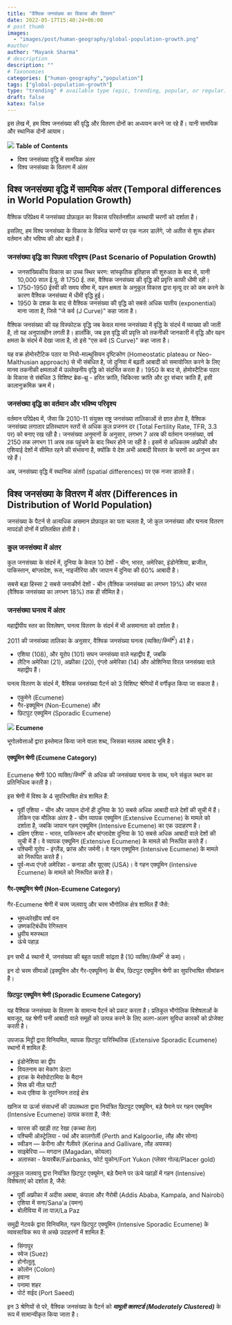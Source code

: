 ```yaml
---
title: "वैश्विक जनसंख्या का विकास और वितरण"
date: 2022-05-17T15:40:24+06:00
# post thumb
images:
  - "images/post/human-geography/global-population-growth.png"
#author
author: "Mayank Sharma"
# description
description: ""
# Taxonomies
categories: ["human-geography","population"]
tags: ["global-population-growth"]
type: "trending" # available type (epic, trending, popular, or regular)
draft: false
katex: false
---
```


इस लेख में, हम विश्व जनसंख्या की वृद्धि और वितरण दोनों का अध्ययन करने जा रहे हैं। यानी सामयिक और स्थानिक दोनों आयाम।

<div class="toc-mak">
<img src="../../../images/pencil.png">
<b>Table of Contents</b>
<ul>
<li>विश्व जनसंख्या वृद्धि में सामयिक अंतर</li>
<li>विश्व जनसंख्या के वितरण में अंतर</li>
</ul>
</div>

## विश्व जनसंख्या वृद्धि में सामयिक अंतर (Temporal differences in World Population Growth)

वैश्विक परिप्रेक्ष्य में जनसंख्या प्रोफ़ाइल का विकास परिवर्तनशील अस्थायी चरणों को दर्शाता है।

इसलिए, हम विश्व जनसंख्या के विकास के विभिन्न चरणों पर एक नज़र डालेंगे, जो अतीत से शुरू होकर वर्तमान और भविष्य की ओर बढ़ते हैं।

### जनसंख्या वृद्धि का पिछला परिदृश्य (Past Scenario of Population Growth)

* जनसांख्यिकीय विकास का उच्च स्थिर चरण: सांस्कृतिक इतिहास की शुरुआत के बाद से, यानी 10,000 साल ई.पू. से 1750 ई. तक, वैश्विक जनसंख्या की वृद्धि की प्रवृत्ति काफी धीमी रही।
* 1750-1950 ईस्वी की समय सीमा में, वहन क्षमता के अनुकूल विकास द्वारा मृत्यु दर को कम करने के कारण वैश्विक जनसंख्या में धीमी वृद्धि हुई।
* 1950 के दशक के बाद से वैश्विक जनसंख्या की वृद्धि को सबसे अधिक घातीय (exponential) माना जाता है, जिसे "जे कर्व (J Curve)" कहा जाता है।

वैश्विक जनसंख्या की यह विस्फोटक वृद्धि जब केवल मानव जनसंख्या में वृद्धि के संदर्भ में व्याख्या की जाती है, तो यह अनुपातहीन लगती है। हालाँकि, जब इस वृद्धि की प्रवृत्ति को तकनीकी जानकारी में वृद्धि और वहन क्षमता के संदर्भ में देखा जाता है, तो इसे "एस कर्व (S Curve)" कहा जाता है।

यह वक्र होमोस्टैटिक पठार या नियो-माल्थुसियन दृष्टिकोण (Homeostatic plateau or Neo-Malthusian approach) से भी संबंधित है, जो दुनिया में बढ़ती आबादी को समायोजित करने के लिए मानव तकनीकी क्षमताओं में उल्लेखनीय वृद्धि को संदर्भित करता है। 1950 के बाद से, होमोस्टैटिक पठार के विकास से संबंधित 3 विशिष्ट ब्रेक-थ्रू - हरित क्रांति, चिकित्सा क्रांति और दूर संचार क्रांति हैं, इसी कालानुक्रमिक क्रम में।

### जनसंख्या वृद्धि का वर्तमान और भविष्य परिदृश्य

वर्तमान परिप्रेक्ष्य में, जैसा कि 2010-11 संयुक्त राष्ट्र जनसंख्या तालिकाओं से ज्ञात होता है, वैश्विक जनसंख्या लगातार प्रतिस्थापन स्तरों से अधिक कुल प्रजनन दर (Total Fertility Rate, TFR, 3.3 पर) को बनाए रख रही है। जनसंख्या अनुमानों के अनुसार, लगभग 7 अरब की वर्तमान जनसंख्या, वर्ष 2150 तक लगभग 11 अरब तक पहुंचने के बाद स्थिर होने जा रही है। इसमें से अधिकतम अफ्रीकी और एशियाई देशों में सीमित रहने की संभावना है, क्योंकि ये देश अभी आबादी विस्तार के चरणों का अनुभव कर रहे हैं। 

अब, जनसंख्या वृद्धि में स्थानिक अंतरों (spatial differences) पर एक नजर डालते हैं।


## विश्व जनसंख्या के वितरण में अंतर (Differences in Distribution of World Population)

जनसंख्या के पैटर्न से अत्यधिक असमान प्रोफ़ाइल का पता चलता है, जो कुल जनसंख्या और घनत्व वितरण मापदंडों दोनों में प्रतिलक्षित होती है।

### कुल जनसंख्या में अंतर

कुल जनसंख्या के संदर्भ में, दुनिया के केवल 10 देशों - चीन, भारत, अमेरिका, इंडोनेशिया, ब्राजील, पाकिस्तान, बांग्लादेश, रूस, नाइजीरिया और जापान में दुनिया की 60% आबादी है।

सबसे बड़ा हिस्सा 2 सबसे जनाकीर्ण देशों - चीन (वैश्विक जनसंख्या का लगभग 19%) और भारत (वैश्विक जनसंख्या का लगभग 18%) तक ही सीमित है।

### जनसंख्या घनत्व में अंतर

महाद्वीपीय स्तर का विश्लेषण, घनत्व वितरण के संदर्भ में भी असमानता को दर्शाता है।

2011 की जनसंख्या तालिका के अनुसार, वैश्विक जनसंख्या घनत्व (व्यक्ति/<var>किमी<sup>2</sup></var>) 41 है।
* एशिया (108), और यूरोप (101) सघन जनसंख्या वाले महाद्वीप हैं, जबकि
* लैटिन अमेरिका (21), अफ्रीका (20), एंग्लो अमेरिका (14) और ओशिनिया विरल जनसंख्या वाले महाद्वीप हैं।

घनत्व वितरण के संदर्भ में, वैश्विक जनसंख्या पैटर्न को 3 विशिष्ट श्रेणियों में वर्गीकृत किया जा सकता है।
* एकुमेने (Ecumene)
* गैर-इक्यूमिन (Non-Ecumene) और
* छिटपुट एक्यूमिन (Sporadic Ecumene)

<div class="toc-mak">
  <img src="../../../images/pencil.png">
  <b>Ecumene</b><br>

भूगोलवेत्ताओं द्वारा इस्तेमाल किया जाने वाला शब्द, जिसका मतलब आबाद भूमि है।
</div>

#### एक्यूमिन श्रेणी (Ecumene Category)

Ecumene श्रेणी 100 व्यक्ति/<var>किमी<sup>2</sup></var> से अधिक की जनसंख्या घनत्व के साथ, घने संकुल स्थान का प्रतिनिधित्व करती है।

इस श्रेणी में विश्व के 4 सुपरिभाषित क्षेत्र शामिल हैं:
* पूर्वी एशिया - चीन और जापान दोनों ही दुनिया के 10 सबसे अधिक आबादी वाले देशों की सूची में हैं। लेकिन एक मौलिक अंतर है - चीन व्यापक एक्यूमिन (Extensive Ecumene) के मामले को दर्शाता है, जबकि जापान गहन एक्यूमिन (Intensive Ecumene) का एक उदाहरण है।
* दक्षिण एशिया - भारत, पाकिस्तान और बांग्लादेश दुनिया के 10 सबसे अधिक आबादी वाले देशों की सूची में हैं। वे व्यापक एक्यूमिन (Extensive Ecumene) के मामले को निरूपित करते हैं।
* पश्चिमी यूरोप - इंग्लैंड, फ्रांस और जर्मनी। वे गहन एक्यूमिन (Intensive Ecumene) के मामले को निरूपित करते हैं।
* पूर्व-मध्य एंग्लो अमेरिका - कनाडा और यूएसए (USA)। वे गहन एक्यूमिन (Intensive Ecumene) के मामले को निरूपित करते हैं।

#### गैर-एक्यूमिन श्रेणी (Non-Ecumene Category)

गैर-Ecumene श्रेणी में चरम जलवायु और चरम भौगोलिक क्षेत्र शामिल हैं जैसे:
* भूमध्यरेखीय वर्षा वन
* उष्णकटिबंधीय रेगिस्तान
* ध्रुवीय मरुस्थल
* ऊंचे पहाड़

इन सभी 4 स्थानों में, जनसंख्या की बहुत पतली सांद्रता है (10 व्यक्ति/<var>किमी<sup>2</sup></var> से कम)।

इन दो चरम सीमाओं (इक्यूमिन और गैर-एक्यूमिन) के बीच, छिटपुट एक्यूमिन श्रेणी का सुपरिभाषित सीमांकन है।

#### छिटपुट एक्यूमिन श्रेणी (Sporadic Ecumene Category)

यह वैश्विक जनसंख्या के वितरण के सामान्य पैटर्न को प्रकट करता है। प्रतिकूल भौगोलिक विशेषताओं के बावजूद, यह श्रेणी घनी आबादी वाले समूहों को उत्पन्न करने के लिए अलग-अलग सुविधा कारकों को प्रोजेक्ट करती है।

उपजाऊ मिट्टी द्वारा विनियमित, व्यापक छिटपुट पारिस्थितिक (Extensive Sporadic Ecumene) स्थानों में शामिल हैं:
* इंडोनेशिया का द्वीप
* वियतनाम का मेकांग डेल्टा
* इराक के मेसोपोटामिया के मैदान
* मिस्र की नील घाटी
* मध्य एशिया के तुरानियन तराई क्षेत्र

खनिज या ऊर्जा संसाधनों की उपलब्धता द्वारा नियंत्रित छिटपुट एक्यूमिन, बड़े पैमाने पर गहन एक्यूमिन (Intensive Ecumene) उत्पन्न करता है, जैसे:
* फारस की खाड़ी तट रेखा (कच्चा तेल)
* पश्चिमी ऑस्ट्रेलिया - पर्थ और कालगोर्ली (Perth and Kalgoorlie, लौह और सोना)
* स्वीडन — केरीना और गैलीवरे (Kerina and Gallivare, लौह अयस्क)
* साइबेरिया — मगदान (Magadan, कोयला)
* अलास्का - फेयरबैंक/Fairbanks, फोर्ट युकोन/Fort Yukon (प्लेसर गोल्ड/Placer gold)

अनुकूल जलवायु द्वारा नियंत्रित छिटपुट एक्यूमेन, बड़े पैमाने पर ऊंचे पहाड़ों में गहन (Intensive) विशेषताएं को दर्शाता है, जैसे:
* पूर्वी अफ्रीका में अदीस अबाबा, कंपाला और नैरोबी (Addis Ababa, Kampala, and Nairobi)
* एशिया में सना/Sana'a (यमन)
* बोलीविया में ला पाज़/La Paz 

समुद्री नेटवर्क द्वारा विनियमित, गहन छिटपुट एक्यूमिन (Intensive Sporadic Ecumene) के व्यावसायिक रूप से अच्छे उदाहरणों में शामिल हैं:
* सिंगापुर
* स्वेज (Suez)
* होनोलूलू
* कोलोन (Colon)
* हवाना
* पनामा शहर
* पोर्ट सईद (Port Saeed)

इन 3 श्रेणियों से परे, वैश्विक जनसंख्या के पैटर्न को ***मामूली क्लस्टर्ड (Moderately Clustered)*** के रूप में सामान्यीकृत किया जाता है।

